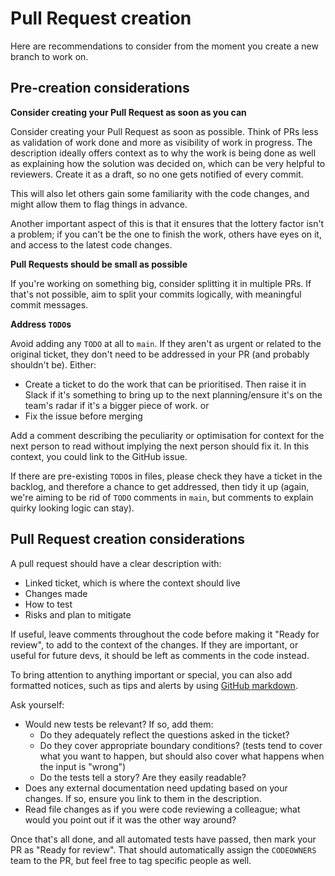 # Pull Request creation

Here are recommendations to consider from the moment you create a new branch to work on.

## Pre-creation considerations

**Consider creating your Pull Request as soon as you can**

Consider creating your Pull Request as soon as possible. Think of PRs less as validation of work done and more as visibility of work in progress. The description ideally offers context as to why the work is being done as well as explaining how the solution was decided on, which can be very helpful to reviewers. Create it as a draft, so no one gets notified of every commit.

This will also let others gain some familiarity with the code changes, and might allow them to flag things in advance. 

Another important aspect of this is that it ensures that the lottery factor isn't a problem; if you can't be the one to finish the work, others have eyes on it, and access to the latest code changes.

**Pull Requests should be small as possible**

If you're working on something big, consider splitting it in multiple PRs. If that's not possible, aim to split your commits logically, with meaningful commit messages.

**Address `TODO`s**

Avoid adding any `TODO` at all to `main`. If they aren't as urgent or related to the original ticket, they don't need to be addressed in your PR (and probably shouldn't be). Either:
- Create a ticket to do the work that can be prioritised. Then raise it in Slack if it's something to bring up to the next planning/ensure it's on the team's radar if it's a bigger piece of work.
or
- Fix the issue before merging

Add a comment describing the peculiarity or optimisation for context for the next person to read without implying the next person should fix it. In this context, you could link to the GitHub issue. 

If there are pre-existing `TODO`s in files, please check they have a ticket in the backlog, and therefore a chance to get addressed, then tidy it up (again, we're aiming to be rid of `TODO` comments in `main`, but comments to explain quirky looking logic can stay). 

## Pull Request creation considerations

A pull request should have a clear description with:
  - Linked ticket, which is where the context should live
  - Changes made
  - How to test
  - Risks and plan to mitigate

If useful, leave comments throughout the code before making it "Ready for review", to add to the context of the changes. If they are important, or useful for future devs, it should be left as comments in the code instead.

To bring attention to anything important or special, you can also add formatted notices, such as tips and alerts by using [GitHub markdown](https://docs.github.com/en/get-started/writing-on-github/getting-started-with-writing-and-formatting-on-github/basic-writing-and-formatting-syntax#alerts).

Ask yourself:
- Would new tests be relevant? If so, add them:
  - Do they adequately reflect the questions asked in the ticket?
  - Do they cover appropriate boundary conditions? (tests tend to cover what you want to happen, but should also cover what happens when the input is "wrong")
  - Do the tests tell a story? Are they easily readable?
- Does any external documentation need updating based on your changes. If so, ensure you link to them in the description.
- Read file changes as if you were code reviewing a colleague; what would you point out if it was the other way around? 

Once that's all done, and all automated tests have passed, then mark your PR as "Ready for review". That should automatically assign the `CODEOWNERS` team to the PR, but feel free to tag specific people as well.
